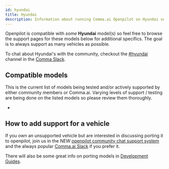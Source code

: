 ```yaml
---
id: hyundai
title: Hyundai
description: Information about running Comma.ai Openpilot on Hyundai vehicles including the  and  others.
---
```

<!-- 
***************************************
DO NOT MODIFY!!!
THIS IS AN AUTOMATICALLY GENERATED FILE
PLEASE USE AIRTABLE.COM DATABASE TO UPDATE
***************************************
-->

Openpilot is compatible with *some* **Hyundai** model(s) so feel free to browse the support pages for these models below for additional specifics.
The goal is to always support as many vehicles as possible.

To chat about Hyundai's with the community, checkout the [#hyundai](slack://channel?id=hyundai&team=comma) channel in the [Comma Slack](https://slack.comma.ai).
## Compatible models

This is the current list of models being tested and/or actively supported by either community members or Comma.ai.  Varying levels of support / testing are being done on the listed models so please review them thoroughly.


* [](/vehicles//)

## How to add support for a vehicle

If you own an unsupported vehicle but are interested in discussing porting it to openpilot, join us in the *NEW* [openpilot community chat support system](https://spectrum.chat/openpilot) and the always popular [Comma.ai Slack](https://slack.comma.ai/) if you prefer it.

There will also be some great info on porting models in [Development Guides](../../development/guides/).

